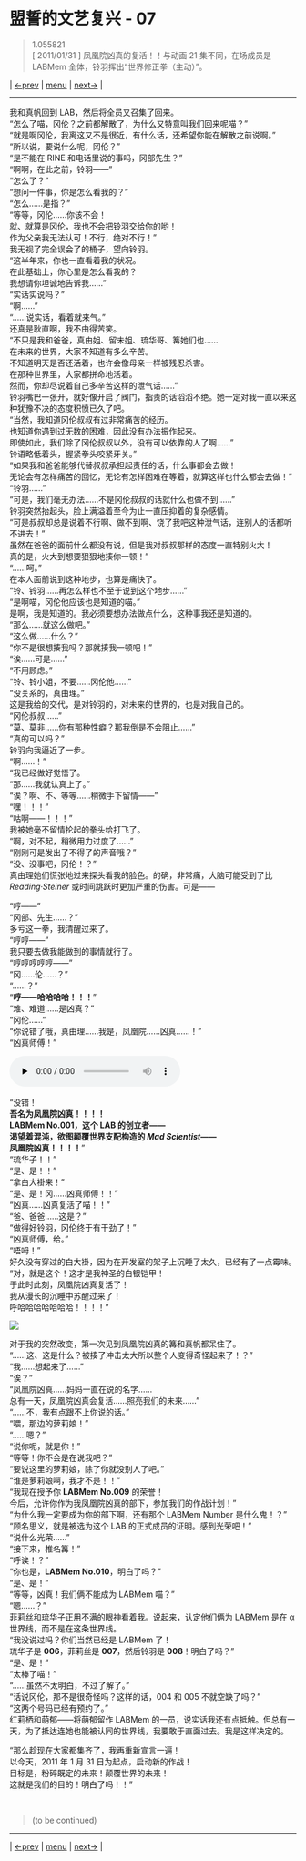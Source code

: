 # 盟誓的文艺复兴 - 07
> 1.055821  
> [ 2011/01/31 ] 凤凰院凶真的复活！！与动画 21 集不同，在场成员是 LABMem 全体，铃羽挥出“世界修正拳（主动）”。  

| [←prev](./0128) | [menu](../) | [next→](./0130) |

---

我和真帆回到 LAB，然后将全员又召集了回来。  
“怎么了喵，冈伦？之前都解散了，为什么又特意叫我们回来呢喵？”  
“就是啊冈伦，我离这又不是很近，有什么话，还希望你能在解散之前说啊。”  
“所以说，要说什么呢，冈伦？”  
“是不能在 RINE 和电话里说的事吗，冈部先生？”  
“啊啊，在此之前，铃羽——”  
“怎么了？”  
“想问一件事，你是怎么看我的？”  
“怎么……是指？”  
“等等，冈伦……你该不会！  
 就、就算是冈伦，我也不会把铃羽交给你的哟！  
 作为父亲我无法认可！不行，绝对不行！”  
我无视了完全误会了的桶子，望向铃羽。  
“这半年来，你也一直看着我的状况。  
 在此基础上，你心里是怎么看我的？  
 我想请你坦诚地告诉我……”  
“实话实说吗？”  
“啊……”  
“……说实话，看着就来气。”  
还真是耿直啊，我不由得苦笑。  
“不只是我和爸爸，真由姐、留未姐、琉华哥、篝她们也……  
 在未来的世界，大家不知道有多么辛苦。  
 不知道明天是否还活着，也许会像母亲一样被残忍杀害。  
 在那种世界里，大家都拼命地活着。  
 然而，你却尽说着自己多辛苦这样的泄气话……”  
铃羽嘴巴一张开，就好像开启了阀门，指责的话滔滔不绝。她一定对我一直以来这种犹豫不决的态度积愤已久了吧。  
“当然，我知道冈伦叔叔有过非常痛苦的经历。  
 也知道你遇到过无数的困难，因此没有办法振作起来。  
 即使如此，我们除了冈伦叔叔以外，没有可以依靠的人了啊……”  
铃语略低着头，握紧拳头咬紧牙关。”  
“如果我和爸爸能够代替叔叔承担起责任的话，什么事都会去做！  
 无论会有怎样痛苦的回忆，无论有怎样困难在等着，就算这样也什么都会去做！”  
“铃羽……”  
“可是，我们毫无办法……不是冈伦叔叔的话就什么也做不到……”  
铃羽突然抬起头，脸上满溢着至今为止一直压抑着的复杂感情。  
“可是叔叔却总是说着不行啊、做不到啊、饶了我吧这种泄气话，连别人的话都听不进去！”  
 虽然在爸爸的面前什么都没有说，但是我对叔叔那样的态度一直特别火大！  
 真的是，火大到想要狠狠地揍你一顿！”  
“……呵。”  
在本人面前说到这种地步，也算是痛快了。  
“铃、铃羽……再怎么样也不至于说到这个地步……”  
“是啊喵，冈伦他应该也是知道的喵。”  
是啊，我是知道的。我必须要想办法做点什么，这种事我还是知道的。  
“那么……就这么做吧。”  
“这么做……什么？”  
“你不是很想揍我吗？那就揍我一顿吧！”  
“诶……可是……”  
“不用顾虑。”  
“铃、铃小姐，不要……冈伦他……”  
“没关系的，真由理。”  
这是我给的交代，是对铃羽的，对未来的世界的，也是对我自己的。  
“冈伦叔叔……”  
“莫、莫非……你有那种性癖？那我倒是不会阻止……”  
“真的可以吗？”  
铃羽向我逼近了一步。  
“啊……！”  
“我已经做好觉悟了。  
“那……我就认真上了。”  
“诶？啊、不、等等……稍微手下留情——”  
“嘿！！！”  
“咕啊——！！！”  
我被她毫不留情抡起的拳头给打飞了。  
“啊，对不起，稍微用力过度了……”  
“刚刚可是发出了不得了的声音哦？”  
“没、没事吧，冈伦！？”  
真由理她们慌张地过来探头看我的脸色。的确，非常痛，大脑可能受到了比 *Reading·Steiner* 或时间跳跃时更加严重的伤害。可是——  

“哼——”  
“冈部、先生……？”  
多亏这一拳，我清醒过来了。  
“哼哼——”  
我只要去做我能做到的事情就行了。  
“哼哼哼哼哼——”  
“冈……伦……？”  
“……？”  
“**哼——哈哈哈哈！！！**”  
“难、难道……是凶真？”  
“冈伦……”  
“你说错了哦，真由理……我是，凤凰院……凶真……！”  
“凶真师傅！”  

​<audio id="myAudio" controls="" preload="none">
    <source id="ReAwake" src="../static/sound/bgm/bgm219nl-ReAwake.ogg">
</audio>

“没错！  
 **吾名为凤凰院凶真！！！！**  
 **LABMem No.001，这个 LAB 的创立者——**  
 **渴望着混沌，欲图颠覆世界支配构造的 *Mad Scientist*——**  
 **凤凰院凶真！！！！**”  
“琉华子！！”  
“是、是！！”  
“拿白大褂来！”  
“是、是！冈……凶真师傅！！”  
“凶真……凶真复活了喵！！”  
“爸、爸爸……这是？”  
“做得好铃羽，冈伦终于有干劲了！”  
“凶真师傅，给。”  
“唔呣！”  
好久没有穿过的白大褂，因为在开发室的架子上沉睡了太久，已经有了一点霉味。  
“对，就是这个！这才是我神圣的白银铠甲！  
 于此时此刻，凤凰院凶真复活了！  
 我从漫长的沉睡中苏醒过来了！  
 呼哈哈哈哈哈哈哈！！！！”  

![](../static/image/0129-1.png)

对于我的突然改变，第一次见到凤凰院凶真的篝和真帆都呆住了。  
“……这、这是什么？被揍了冲击太大所以整个人变得奇怪起来了！？”  
“我……想起来了……”  
“诶？”  
“凤凰院凶真……妈妈一直在说的名字……  
 总有一天，凤凰院凶真会复活……照亮我们的未来……”  
“……不，我有点跟不上你说的话。”  
“喂，那边的萝莉娘！”  
“……嗯？”  
“说你呢，就是你！”  
“等等！你不会是在说我吧？”  
“要说这里的萝莉娘，除了你就没别人了吧。”  
“谁是萝莉娘啊，我才不是！！”  
“我现在授予你 **LABMem No.009** 的荣誉！  
 今后，允许你作为我凤凰院凶真的部下，参加我们的作战计划！”  
“为什么我一定要成为你的部下啊，还有那个 LABMem Number 是什么鬼！？”  
“顾名思义，就是被选为这个 LAB 的正式成员的证明。感到光荣吧！”  
“说什么光荣……”  
“接下来，椎名篝！”  
“呼诶！？”  
“你也是，**LABMem No.010**，明白了吗？”  
“是、是！”  
“等等，凶真！我们俩不能成为 LABMem 喵？”  
“嗯……？”  
菲莉丝和琉华子正用不满的眼神看着我。说起来，认定他们俩为 LABMem 是在 α 世界线，而不是在这条世界线。  
“我没说过吗？你们当然已经是 LABMem 了！  
 琉华子是 **006**，菲莉丝是 **007**，然后铃羽是 **008**！明白了吗？”  
“是、是！”  
“太棒了喵！”  
“……虽然不太明白，不过了解了。”  
“话说冈伦，那不是很奇怪吗？这样的话，004 和 005 不就空缺了吗？”  
“这两个号码已经有预约了。”  
红莉栖和萌郁——将萌郁留作 LABMem 的一员，说实话我还有点抵触。但总有一天，为了抵达连她也能被认同的世界线，我要敢于直面过去。我是这样决定的。  

“那么趁现在大家都集齐了，我再重新宣言一遍！  
 以今天，2011 年 1 月 31 日为起点，启动新的作战！  
 目标是，粉碎既定的未来！颠覆世界的未来！  
 这就是我们的目的！明白了吗！！”  


<br/>

> (to be continued)
---

| [←prev](./0128) | [menu](../) | [next→](./0130) |

